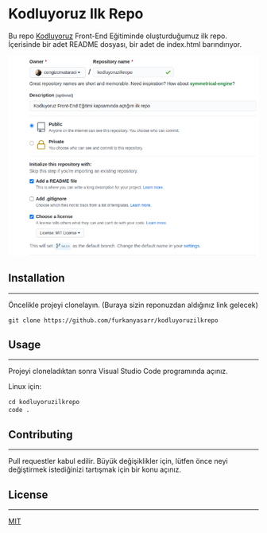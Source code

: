 # Kodluyoruz Ilk Repo

Bu repo [Kodluyoruz](https://kodluyoruz.org) Front-End Eğitiminde oluşturduğumuz ilk repo. İçerisinde bir adet README dosyası, bir adet de index.html barındırıyor.

![Repo](https://github.com/Kodluyoruz/taskforce/blob/main/git/odev1/figures/github.png)

## Installation
---

Öncelikle projeyi clonelayın. (Buraya sizin reponuzdan aldığınız link gelecek)

```
git clone https://github.com/furkanyasarr/kodluyoruzilkrepo
```

## Usage

---
Projeyi cloneladıktan sonra Visual Studio Code programında açınız.

Linux için:
```
cd kodluyoruzilkrepo
code .
```

## Contributing
---

Pull requestler kabul edilir. Büyük değişiklikler için, lütfen önce neyi değiştirmek istediğinizi tartışmak için bir konu açınız.

## License
---
[MIT](https://choosealicense.com/licenses/mit/)

